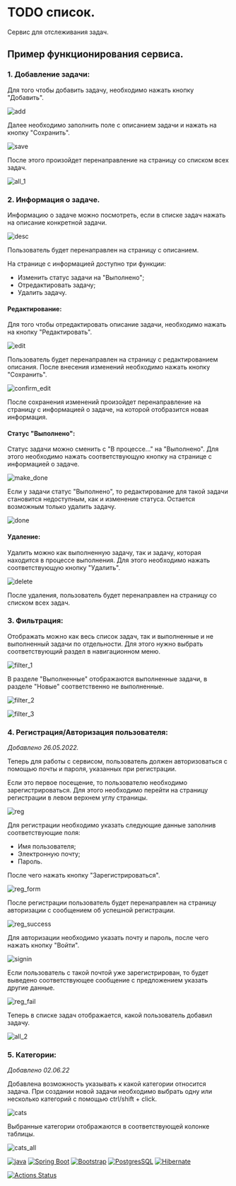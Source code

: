 # TODO список.

Сервис для отслеживания задач.

## Пример функционирования сервиса.

### 1. Добавление задачи:

Для того чтобы добавить задачу, необходимо нажать кнопку "Добавить".

![add](docs/add.jpg)

Далее необходимо заполнить поле с описанием задачи и нажать на кнопку "Сохранить".

![save](docs/save.jpg)

После этого произойдет перенаправление на страницу со списком всех задач.

![all_1](docs/all_1.jpg)

### 2. Информация о задаче.

Информацию о задаче можно посмотреть, если в списке задач нажать на описание конкретной задачи.

![desc](docs/desc.jpg)

Пользователь будет перенаправлен на страницу с описанием.

На странице с информацией доступно три функции:

- Изменить статус задачи на "Выполнено";
- Отредактировать задачу;
- Удалить задачу.

#### Редактирование:

Для того чтобы отредактировать описание задачи, необходимо нажать на кнопку "Редактировать".

![edit](docs/edit.jpg)

Пользователь будет перенаправлен на страницу с редактированием описания. После внесения изменений
необходимо нажать кнопку "Сохранить".

![confirm_edit](docs/confirm_edit.jpg)

После сохранения изменений произойдет перенаправление на страницу с информацией о задаче, на которой 
отобразится новая информация.

#### Статус "Выполнено":

Статус задачи можно сменить с "В процессе..." на "Выполнено". Для этого необходимо нажать соответствующую
кнопку на странице с информацией о задаче.

![make_done](docs/make_done.jpg)

Если у задачи статус "Выполнено", то редактирование для такой задачи становится недоступным, 
как и изменение статуса. Остается возможным только удалить задачу.

![done](docs/done.jpg)

#### Удаление:

Удалить можно как выполненную задачу, так и задачу, которая находится в процессе выполнения. Для этого
необходимо нажать соответствующую кнопку "Удалить".

![delete](docs/delete.jpg)

После удаления, пользователь будет перенаправлен на страницу со списком всех задач.

### 3. Фильтрация:

Отображать можно как весь список задач, так и выполненные и не выполненный задачи по отдельности. Для этого
нужно выбрать соответствующий раздел в навигационном меню.

![filter_1](docs/filter_1.jpg)

В разделе "Выполненные" отображаются выполненные задачи, в разделе "Новые" соответственно не выполненные.

![filter_2](docs/filter_2.jpg)

![filter_3](docs/filter_3.jpg)

### 4. Регистрация/Авторизация пользователя:

*Добавлено 26.05.2022.*

Теперь для работы с сервисом, пользователь должен авторизоваться с помощью почты и пароля, 
указанных при регистрации.

Если это первое посещение, то пользователю необходимо зарегистрироваться. Для этого необходимо перейти на страницу
регистрации в левом верхнем углу страницы.

![reg](docs/reg.jpg)

Для регистрации необходимо указать следующие данные заполнив соответствующие поля:

- Имя пользователя;
- Электронную почту;
- Пароль.

После чего нажать кнопку "Зарегистрироваться".

![reg_form](docs/reg_form.jpg)

После регистрации пользователь будет перенаправлен на страницу авторизации с сообщением об успешной регистрации. 

![reg_success](docs/reg_success.jpg)

Для авторизации необходимо указать почту и пароль, после чего нажать кнопку "Войти".

![signin](docs/signin.jpg)

Если пользователь с такой почтой уже зарегистрирован, то будет выведено соответствующее сообщение с предложением 
указать другие данные.

![reg_fail](docs/reg_fail.jpg)

Теперь в списке задач отображается, какой пользователь добавил задачу.

![all_2](docs/all_2.jpg)

### 5. Категории:

*Добавлено 02.06.22*

Добавлена возможность указывать к какой категории относится задача. При создании новой задачи необходимо
выбрать одну или несколько категорий с помощью ctrl/shift + click.

![cats](docs/cats.jpg)

Выбранные категории отображаются в соответствующей колонке таблицы.

![cats_all](docs/cats_all.jpg)

[![java](https://img.shields.io/badge/Java-ED8B00?style=for-the-badge&logo=java&logoColor=white)](https://www.java.com/)
[![Spring Boot](https://img.shields.io/badge/Spring_Boot-F2F4F9?style=for-the-badge&logo=spring-boot)](https://spring.io/projects/spring-boot)
[![Bootstrap](https://img.shields.io/badge/Bootstrap-563D7C?style=for-the-badge&logo=bootstrap&logoColor=white)](https://getbootstrap.com/)
[![PostgresSQL](https://img.shields.io/badge/PostgreSQL-316192?style=for-the-badge&logo=postgresql&logoColor=white)](https://www.postgresql.org/)
[![Hibernate](https://img.shields.io/badge/Hibernate-59666C?style=for-the-badge&logo=Hibernate&logoColor=white)](https://hibernate.org/)

[![Actions Status](https://github.com/alxkzncoff/job4j_todo/workflows/java-ci/badge.svg)](https://github.com/alxkzncoff/job4j_todo/actions)